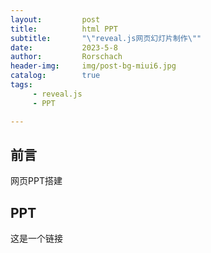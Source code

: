 ```yaml
---
layout:			post
title:			html PPT
subtitle:		"\"reveal.js网页幻灯片制作\""
date:			2023-5-8
author:			Rorschach
header-img:		img/post-bg-miui6.jpg
catalog:		true
tags:
     - reveal.js 
     - PPT

---
```




## 前言

网页PPT搭建



## PPT

这是一个链接









